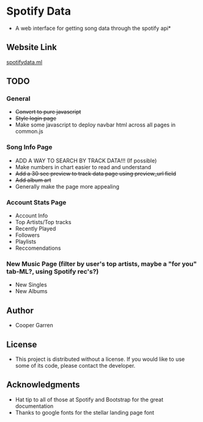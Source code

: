 # Spotify Data

* A web interface for getting song data through the spotify api*

## Website Link
[spotifydata.ml](https://spotifydata.ml/)

## TODO
### General
* ~~Convert to pure javascript~~
* ~~Style login page~~
* Make some javascript to deploy navbar html across all pages in common.js

### Song Info Page
* ADD A WAY TO SEARCH BY TRACK DATA!!! (If possible)
* Make numbers in chart easier to read and understand
* ~~Add a 30 sec preview to track data page using preview_url field~~
* ~~Add album art~~
* Generally make the page more appealing

### Account Stats Page
* Account Info
* Top Artists/Top tracks
* Recently Played
* Followers
* Playlists
* Reccomendations

### New Music Page (filter by user's top artists, maybe a "for you" tab-ML?, using Spotify rec's?)
* New Singles
* New Albums

## Author
* Cooper Garren

## License
* This project is distributed without a license. If you would like to use some of its code, please contact the developer.

## Acknowledgments
* Hat tip to all of those at Spotify and Bootstrap for the great documentation
* Thanks to google fonts for the stellar landing page font
